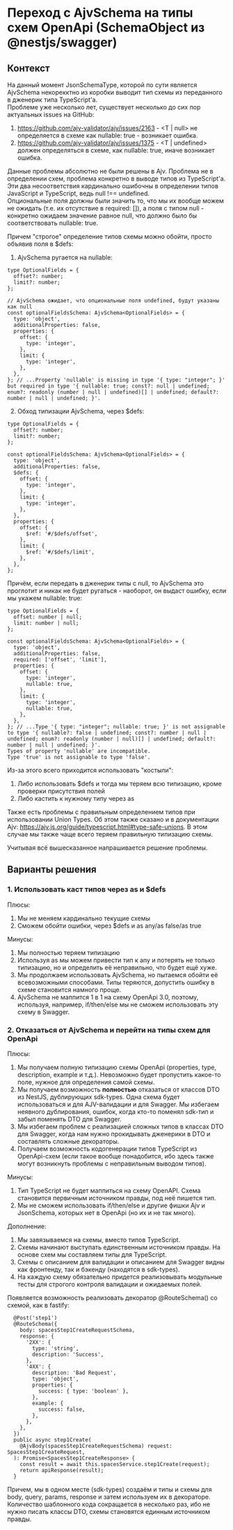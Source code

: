 # Переход с AjvSchema<T> на типы схем OpenApi (SchemaObject из @nestjs/swagger)

## Контекст

На данный момент JsonSchemaType<T>, которой по сути является AjvSchema<T> некорекктно из коробки выводит тип схемы из переданного в дженерик типа TypeScript'а.  
Проблеме уже несколько лет, существует несколько до сих пор актуальных issues на GitHub:

1. https://github.com/ajv-validator/ajv/issues/2163 - <T | null> не определяется в схеме как nullable: true - возникает ошибка.
2. https://github.com/ajv-validator/ajv/issues/1375 - <T | undefined> должен определяться в схеме, как nullable: true, иначе возникает ошибка.

Данные проблемы абсолютно не были решены в Ajv. Проблема не в определении схем, проблема конкретно в выводе типов из TypeScript'а.  
Эти два несоответствия кардинально ошибочны в определении типов JavaScript и TypeScript, ведь null !== undefined.  
Опциональные поля должны были значить то, что мы их вообще можем не ожидать (т.е. их отсутствие в required: []), а поля с типом null - конкретно ожидаем значение равное null, что должно было бы соответствовать nullable: true.

Причем "строгое" определение типов схемы можно обойти, просто объявив поля в $defs:

1. AjvSchema<T> ругается на nullable:

```
type OptionalFields = {
  offset?: number;
  limit?: number;
};

// AjvSchema ожидает, что опциональные поля undefined, будут указаны как null
const optionalFieldsSchema: AjvSchema<OptionalFields> = {
  type: 'object',
  additionalProperties: false,
  properties: {
    offset: {
      type: 'integer',
    },
    limit: {
      type: 'integer',
    },
  },
}; // ...Property 'nullable' is missing in type '{ type: "integer"; }' but required in type '{ nullable: true; const?: null | undefined; enum?: readonly (number | null | undefined)[] | undefined; default?: number | null | undefined; }'.
```

2. Обход типизации AjvSchema<T>, через $defs:

```
type OptionalFields = {
  offset?: number;
  limit?: number;
};

const optionalFieldsSchema: AjvSchema<OptionalFields> = {
  type: 'object',
  additionalProperties: false,
  $defs: {
    offset: {
      type: 'integer',
    },
    limit: {
      type: 'integer',
    },
  },
  properties: {
    offset: {
      $ref: '#/$defs/offset',
    },
    limit: {
      $ref: '#/$defs/limit',
    },
  },
};
```

Причём, если передать в дженерик типы с null, то AjvSchema это проглотит и никак не будет ругаться - наоборот, он выдаст ошибку, если мы укажем nullable: true:

```
type OptionalFields = {
  offset: number | null;
  limit: number | null;
};

const optionalFieldsSchema: AjvSchema<OptionalFields> = {
  type: 'object',
  additionalProperties: false,
  required: ['offset', 'limit'],
  properties: {
    offset: {
      type: 'integer',
      nullable: true,
    },
    limit: {
      type: 'integer',
      nullable: true,
    },
  },
}; // ...Type '{ type: "integer"; nullable: true; }' is not assignable to type '{ nullable?: false | undefined; const?: number | null | undefined; enum?: readonly (number | null)[] | undefined; default?: number | null | undefined; }'.
Types of property 'nullable' are incompatible.
Type 'true' is not assignable to type 'false'.
```

Из-за этого всего приходится использовать "костыли":

1. Либо использовать $defs и тогда мы теряем всю типизацию, кроме проверки присутствия полей
2. Либо кастить к нужному типу через as

Также есть проблемы с правильным определением типов при использовании Union Types. Об этом также сказано и в документации Ajv: https://ajv.js.org/guide/typescript.html#type-safe-unions. В этом случае мы также чаще всего теряем правильную типизацию схемы.

Учитывая всё вышесказанное напрашивается решение проблемы.

## Варианты решения

### 1. Использовать каст типов через as и $defs

Плюсы:

1. Мы не меняем кардинально текущие схемы
2. Сможем обойти ошибки, через $defs и as any/as false/as true

Минусы:

1. Мы полностью теряем типизацию
2. Используя as мы можем привести тип к any и потерять не только типизацию, но и определить её неправильно, что будет ещё хуже.
3. Мы продолжаем использовать AjvSchema<T>, но пытаемся обойти её всевозможными способами. Типы теряются, допустить ошибку в схеме становится намного проще.
4. AjvSchema не маппится 1 в 1 на схему OpenApi 3.0, поэтому, используя, например, if/then/else мы не сможем использовать эту схему в Swagger.

### 2. Отказаться от AjvSchema<T> и перейти на типы схем для OpenApi

Плюсы:

1. Мы получаем полную типизацию схемы OpenApi (properties, type, description, example и т.д.). Невозможно будет пропустить какое-то поле, нужное для определения самой схемы.
2. Мы получаем возможность **полностью** отказаться от классов DTO из NestJS, дублирующих sdk-types. Одна схема будет использоваться и для AJV-валидации и для Swagger. Мы избегаем неявного дублирования, ошибок, когда кто-то поменял sdk-тип и забыл поменять DTO для Swagger.
3. Мы избегаем проблем с реализацией сложных типов в классах DTO для Swagger, когда нам нужно прокидывать дженерики в DTO и составлять сложные декораторы.
4. Получаем возможность кодогенерации типов TypeScript из OpenApi-схем (если такое вообще понадобится, ибо здесь также могут возникнуть проблемы с неправильным выводом типов).

Минусы:

1. Тип TypeScript не будет маппиться на схему OpenAPI. Схема становится первичным источником правды, под неё пишется тип.
2. Мы не сможем использовать if/then/else и другие фишки Ajv и JsonSchema, которых нет в OpenApi (но их и не так много).

Дополнение:

1. Мы завязываемся на схемы, вместо типов TypeScript.
2. Схемы начинают выступать единственным источником правды. На основе схем мы составляем типы для TypeScript.
3. Схемы с описанием для валидации и описанием для Swagger видны как фронтенду, так и бэкенду (находятся в sdk-types).
4. На каждую схему обязательно придется реализовывать модульные тесты для строгого контроля валидации и ожидаемых полей.

Появляется возможность реализовать декоратор @RouteSchema() со схемой, как в fastify:

```
  @Post('step1')
  @RouteSchema({
    body: spacesStep1CreateRequestSchema,
    response: {
      '2XX': {
        type: 'string',
        description: 'Success',
      },
      '4XX': {
        description: 'Bad Request',
        type: 'object',
        properties: {
          success: { type: 'boolean' },
        },
        example: {
          success: false,
        },
      },
    },
  })
  public async step1Create(
    @AjvBody(spacesStep1CreateRequestSchema) request: SpacesStep1CreateRequest,
  ): Promise<SpacesStep1CreateResponse> {
    const result = await this.spacesService.step1Create(request);
    return apiResponse(result);
  }
```

Причем, мы в одном месте (sdk-types) создаём и типы и схемы для body, query, params, response и затем используем их в декораторе. Количество шаблонного кода сокращается в несколько раз, ибо не нужно писать классы DTO, схемы становятся единным источником правды.

